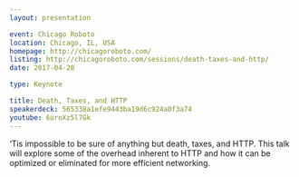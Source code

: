 ```yaml
---
layout: presentation

event: Chicago Roboto
location: Chicago, IL, USA
homepage: http://chicagoroboto.com/
listing: http://chicagoroboto.com/sessions/death-taxes-and-http/
date: 2017-04-20

type: Keynote

title: Death, Taxes, and HTTP
speakerdeck: 565338a1efe9443ba19d6c924a0f3a74
youtube: 6uroXz5l7Gk
---
```


‘Tis impossible to be sure of anything but death, taxes, and HTTP. This talk will explore some of the overhead inherent to HTTP and how it can be optimized or eliminated for more efficient networking.
